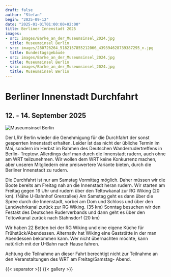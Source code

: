 ```yaml
---
draft: false
author: "Stefan"
begin: "2025-09-12"
date: "2025-01-01T01:00:00+02:00"
title: Berliner Innenstadt 2025
images:
- src: images/Barke_an_der_Museumsinsel_2024.jpg
  title: Museumsinsel Berlin
- src: images/280726264_5182157855212066_439394628739387295_n.jpg
  title: Bundestagsgebäude
- src: images/Barke_an_der_Museumsinsel_2024.jpg
  title: Museumsinsel Berlin    
- src: images/Barke_an_der_Museumsinsel_2024.jpg
  title: Museumsinsel Berlin
---
```

# Berliner Innenstadt Durchfahrt

## 12. - 14. September 2025

![Museumsinsel Berlin](./images/Barke_an_der_Museumsinsel_2024.jpg)

Der LRV Berlin wieder die Genehmigung für die Durchfahrt der sonst gesperrten Innenstadt erhalten. Leider ist das nicht der übliche Termin im Mai, sondern im Herbst im Rahmen des Deutschen Wanderrudertreffens in Berlin- Treptow.
Allerdings darf man durch die Innenstadt rudern, auch ohne am WRT teilzunehmen.
Wir wollen dem WRT keine Konkurrenz machen, aber unseren Mitgliedern eine preiswertere Variante bieten, durch die Berliner Innenstadt zu rudern.

Die Durchfahrt ist nur am Samstag Vormittag möglich. Daher müssen wir die Boote bereits am Freitag nah an die Innenstadt heran rudern. Wir starten am Freitag gegen 16 Uhr und rudern über den Teltowkanal zur RG Wiking (20 km). (Nähe U-Bahnhof Grenzallee)
Am Samstag geht es dann über die Spree durch die Innenstadt, vorbei am Dom und Schloss und über den Landwehrkanal zurück zur RG Wiking. (35 km)
Sonntag besuchen wir den Festakt des Deutschen Ruderverbands und dann geht es über den Teltowkanal zurück nach Stahnsdorf (20 km)

Wir haben 22 Betten bei der RG Wiking und eine eigene Küche für Frühstück/Abendessen.
Alternativ hat Wiking eine Gaststätte in der man Abendessen bekommen kann.
Wer nicht übernachten möchte, kann natürlich mit der U-Bahn nach Hause fahren.

Achtung die Teilnahme an dieser Fahrt berechtigt nicht zur Teilnahme an den Veranstaltungen des WRT am Freitag/Samstag- Abend.



{{< separator >}} {{< gallery >}}
